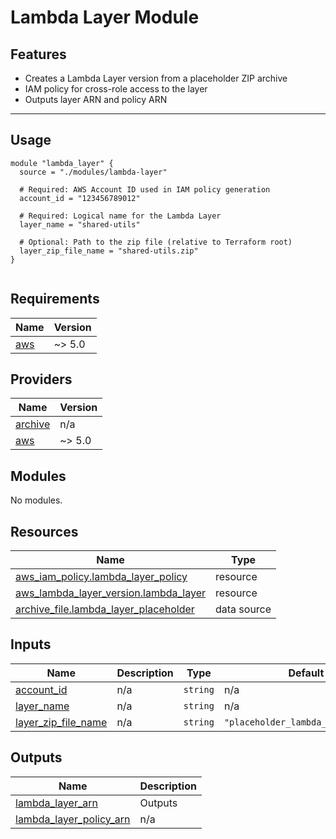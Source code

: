 # Lambda Layer Module

## Features

- Creates a Lambda Layer version from a placeholder ZIP archive
- IAM policy for cross-role access to the layer
- Outputs layer ARN and policy ARN

---

## Usage

```hcl
module "lambda_layer" {
  source = "./modules/lambda-layer"

  # Required: AWS Account ID used in IAM policy generation
  account_id = "123456789012"

  # Required: Logical name for the Lambda Layer
  layer_name = "shared-utils"

  # Optional: Path to the zip file (relative to Terraform root)
  layer_zip_file_name = "shared-utils.zip"
}


```

<!-- BEGIN_TF_DOCS -->

## Requirements

| Name                                                   | Version |
| ------------------------------------------------------ | ------- |
| <a name="requirement_aws"></a> [aws](#requirement_aws) | ~> 5.0  |

## Providers

| Name                                                         | Version |
| ------------------------------------------------------------ | ------- |
| <a name="provider_archive"></a> [archive](#provider_archive) | n/a     |
| <a name="provider_aws"></a> [aws](#provider_aws)             | ~> 5.0  |

## Modules

No modules.

## Resources

| Name                                                                                                                                      | Type        |
| ----------------------------------------------------------------------------------------------------------------------------------------- | ----------- |
| [aws_iam_policy.lambda_layer_policy](https://registry.terraform.io/providers/hashicorp/aws/latest/docs/resources/iam_policy)              | resource    |
| [aws_lambda_layer_version.lambda_layer](https://registry.terraform.io/providers/hashicorp/aws/latest/docs/resources/lambda_layer_version) | resource    |
| [archive_file.lambda_layer_placeholder](https://registry.terraform.io/providers/hashicorp/archive/latest/docs/data-sources/file)          | data source |

## Inputs

| Name                                                                                       | Description | Type     | Default                            | Required |
| ------------------------------------------------------------------------------------------ | ----------- | -------- | ---------------------------------- | :------: |
| <a name="input_account_id"></a> [account_id](#input_account_id)                            | n/a         | `string` | n/a                                |   yes    |
| <a name="input_layer_name"></a> [layer_name](#input_layer_name)                            | n/a         | `string` | n/a                                |   yes    |
| <a name="input_layer_zip_file_name"></a> [layer_zip_file_name](#input_layer_zip_file_name) | n/a         | `string` | `"placeholder_lambda_payload.zip"` |    no    |

## Outputs

| Name                                                                                                     | Description |
| -------------------------------------------------------------------------------------------------------- | ----------- |
| <a name="output_lambda_layer_arn"></a> [lambda_layer_arn](#output_lambda_layer_arn)                      | Outputs     |
| <a name="output_lambda_layer_policy_arn"></a> [lambda_layer_policy_arn](#output_lambda_layer_policy_arn) | n/a         |

<!-- END_TF_DOCS -->
